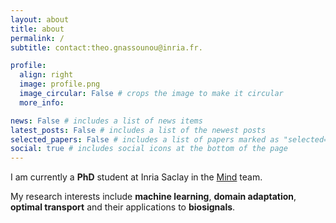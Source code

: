 ```yaml
---
layout: about
title: about
permalink: /
subtitle: contact:theo.gnassounou@inria.fr.

profile:
  align: right
  image: profile.png
  image_circular: False # crops the image to make it circular
  more_info: 

news: False # includes a list of news items
latest_posts: False # includes a list of the newest posts
selected_papers: False # includes a list of papers marked as "selected={true}"
social: true # includes social icons at the bottom of the page
---
```


I am currently a **PhD** student at Inria Saclay in the [Mind](https://team.inria.fr/mind/) team.

My research interests include **machine learning**, **domain adaptation**, **optimal transport** and their applications to **biosignals**. 
